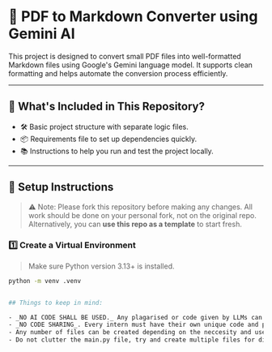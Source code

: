 # 📄 PDF to Markdown Converter using Gemini AI

This project is designed to convert small PDF files into well-formatted Markdown files using Google's Gemini language model. It supports clean formatting and helps automate the conversion process efficiently.

---

## 📁 What's Included in This Repository?

- 🛠️ Basic project structure with separate logic files.
- 📦 Requirements file to set up dependencies quickly.
- 📚 Instructions to help you run and test the project locally.

---

## 🧰 Setup Instructions

> ⚠️ Note: Please fork this repository before making any changes. All work should be done on your personal fork, not on the original repo.  
> Alternatively, you can **use this repo as a template** to start fresh.

### 1️⃣ Create a Virtual Environment

> Make sure Python version 3.13+ is installed.

```bash
python -m venv .venv


## Things to keep in mind:

- _NO AI CODE SHALL BE USED._ Any plagarised or code given by LLMs can be detected. Anyone found using these tactics will be barred from receiving the completion certificate.
- _NO CODE SHARING_. Every intern must have their own unique code and project style. Same rules as above for violation of this rule.
- Any number of files can be created depending on the neccesity and use.
- Do not clutter the main.py file, try and create multiple files for different logic sections (Eg: converter.py handle the conversion using gemini, filesystem_update.py creates and updated directories and files in filesystem).






